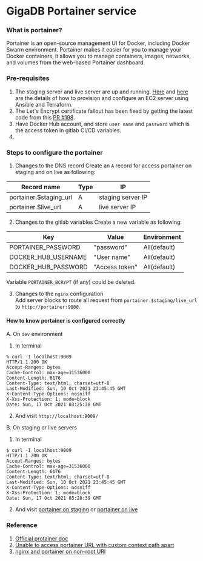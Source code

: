 # GigaDB Portainer service

### What is portainer?
Portainer is an open-source management UI for Docker, including Docker Swarm environment. Portainer makes it easier for you to manage your Docker containers, it allows you to manage containers, images, networks, and volumes from the web-based Portainer dashboard.

### Pre-requisites
1. The staging server and live server are up and running. [Here]((https://gist.github.com/rija/343128de50e68d28f3537af7619a14bd)) and [here](https://github.com/gigascience/gigadb-website/blob/develop/docs/SETUP_CI_CD_PIPELINE.md) are the details of how to provision and configure an EC2 server using Ansible and Terraform.
2. The Let's Encrypt certificate fallout has been fixed by getting the latest code from this [PR #198](https://github.com/rija/gigadb-website/pull/198).
3. Have Docker Hub account, and store `user name` and `password`  which is the access token in gitlab CI/CD variables.
4. 

### Steps to configure the portainer
1. Changes to the DNS record
Create an `A` record for access portainer on staging and on live as following:

| Record name | Type | IP |  
| --- | --- | --- |
| portainer.$staging_url | A | staging server IP |
| portainer.$live_url | A | live server IP |

2. Changes to the gitlab variables
Create a new variable as following:
   
|  Key | Value | Environment |
| --- | --- | --- |
| PORTAINER_PASSWORD | "password" |  All(default) |
| DOCKER_HUB_USERNAME | "User name" | All(default) |
| DOCKER_HUB_PASSWORD | "Access token" | All(default) |

Variable `PORTAINER_BCRYPT`  (if any) could be deleted.

3. Changes to the `nginx` configuration  
Add server blocks to route all request from `portainer.$staging/live_url` to `http://portainer:9000`.

#### How to know portainer is configured correctly
A. On `dev` environment
1. In terminal
```
% curl -I localhost:9009
HTTP/1.1 200 OK
Accept-Ranges: bytes
Cache-Control: max-age=31536000
Content-Length: 6176
Content-Type: text/html; charset=utf-8
Last-Modified: Sun, 10 Oct 2021 23:45:45 GMT
X-Content-Type-Options: nosniff
X-Xss-Protection: 1; mode=block
Date: Sun, 17 Oct 2021 03:25:38 GMT
```
2. And visit `http://localhost:9009/`

B. On staging or live servers
1. In terminal
```
$ curl -I localhost:9009
HTTP/1.1 200 OK
Accept-Ranges: bytes
Cache-Control: max-age=31536000
Content-Length: 6176
Content-Type: text/html; charset=utf-8
Last-Modified: Sun, 10 Oct 2021 23:45:45 GMT
X-Content-Type-Options: nosniff
X-Xss-Protection: 1; mode=block
Date: Sun, 17 Oct 2021 03:28:39 GMT
```
2. And visit [portainer on staging](https://portainer.ec2-staging.gigadb.link/) or [portainer on live](https://portainer.ec2-live.gigadb.link/)

### Reference
1. [Official protainer doc](https://docs.portainer.io/v/ce-2.9/start/intro)
2. [Unable to access portainer URL with custom context path apart](https://github.com/portainer/portainer/issues/4483)
3. [nginx and portainer on non-root URI](https://github.com/portainer/portainer/issues/3303)